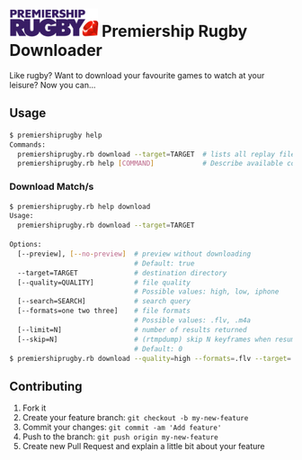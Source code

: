 # <img alt="logo" src="logo.png" height="50"> Premiership Rugby Downloader
Like rugby? Want to download your favourite games to watch at your leisure? Now you can...

## Usage

```bash
$ premiershiprugby help
Commands:
  premiershiprugby.rb download --target=TARGET  # lists all replay files
  premiershiprugby.rb help [COMMAND]            # Describe available commands or one specific comma
```

### Download Match/s

```bash
$ premiershiprugby.rb help download
Usage:
  premiershiprugby.rb download --target=TARGET

Options:
  [--preview], [--no-preview]  # preview without downloading
                               # Default: true
  --target=TARGET              # destination directory
  [--quality=QUALITY]          # file quality
                               # Possible values: high, low, iphone
  [--search=SEARCH]            # search query
  [--formats=one two three]    # file formats
                               # Possible values: .flv, .m4a
  [--limit=N]                  # number of results returned
  [--skip=N]                   # (rtmpdump) skip N keyframes when resuming
                               # Default: 0
$ premiershiprugby.rb download --quality=high --formats=.flv --target=./matches --no-preview --skip=1 --limit=5 2>> download.log
```

## Contributing

1. Fork it
2. Create your feature branch: `git checkout -b my-new-feature`
3. Commit your changes: `git commit -am 'Add feature'`
4. Push to the branch: `git push origin my-new-feature`
5. Create new Pull Request and explain a little bit about your feature
